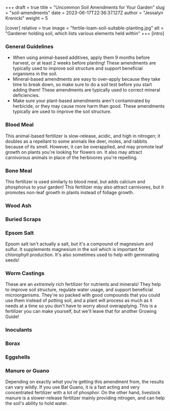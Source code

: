 +++
draft = true
title = "Uncommon Soil Amendments for Your Garden"
slug = "soil-amendments"
date = 2023-06-17T22:36:37.127Z
author = "Jessalyn Krenicki"
weight = 5

[cover]
relative = true
image = "fertile-loam-soil-suitable-planting.jpg"
alt = "Gardener holding soil, which lists various elements held within"
+++
\[intro]

### General Guidelines

* When using animal-based additives, apply them 9 months before harvest, or at least 2 weeks before planting! These amendments are typically used to improve soil structure and support beneficial organisms in the soil.
* Mineral-based amendments are easy to over-apply because they take time to break down, so make sure to do a soil test before you start adding them! These amendments are typically used to correct mineral deficiencies.
* Make sure your plant-based amendments aren't contaminated by herbicide, or they may cause more harm than good. These amendments typically are used to improve the soil structure.

### Blood Meal

This animal-based fertilizer is slow-release, acidic, and high in nitrogen; it doubles as a repellant to some animals like deer, moles, and rabbits because of its smell. However, it can be overapplied, and may promote leaf growth on plants you're looking for flowers on. It also may attract carnivorous animals in place of the herbivores you're repelling.

### Bone Meal

This fertilizer is used similarly to blood meal, but adds calcium and phosphorus to your garden! This fertilizer may also attract carnivores, but it promotes non-leaf growth in plants instead of foliage growth. 

### Wood Ash

### Buried Scraps

### Epsom Salt

Epsom salt isn't actually a salt, but it's a compound of magnesium and sulfur. It supplements magnesium in the soil which is important for chlorophyll production. It's also sometimes used to help with germinating seeds!

### Worm Castings

These are an *extremely* rich fertilizer for nutrients and minerals! They help to improve soil structure, regulate water usage, and support beneficial microorganisms. They're so packed with good compounds that you could use them instead of potting soil, and a plant will process as much as it needs at a time so you don't have to worry about overapplying. This is a fertilizer you can make yourself, but we'll leave that for another Growing Guide!

### Inoculants



### Borax

### Eggshells

### Manure or Guano

Depending on exactly *what* you're getting this amendment from, the results can vary wildly. If you use Bat Guano, it is a fast acting and very concentrated fertilizer with a lot of phosphor. On the other hand, livestock manure is a slower-release fertilizer mainly providing nitrogen, and can help the soil's ability to hold water.